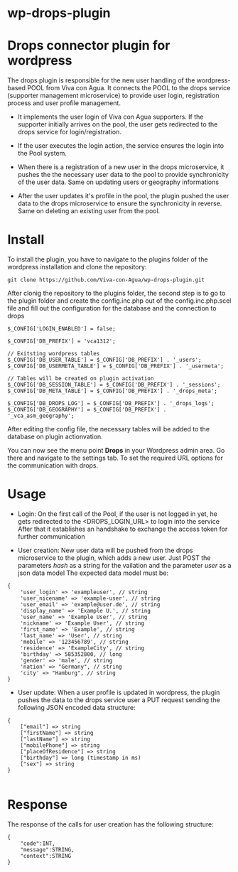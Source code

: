 # wp-drops-plugin

Drops connector plugin for wordpress
====================================

The drops plugin is responsible for the new user handling of the wordpress-based POOL from Viva con Agua.
It connects the POOL to the drops service (supporter management microservice) to provide user login, registration process 
and user profile management.

- It implements the user login of Viva con Agua supporters. If the supporter initially arrives on the pool, the user gets 
redirected to the drops service for login/registration.
 
- If the user executes the login action, the service ensures the login into the Pool system.
 
- When there is a registration of a new user in the drops microservice, it pushes the the necessary user data to the pool
to provide synchronicity of the user data. Same on updating users or geography informations

- After the user updates it's profile in the pool, the plugin pushed the user data to the drops microservice to ensure 
the synchronicity in reverse. Same on deleting an existing user from the pool.

Install
=======

To install the plugin, you have to navigate to the plugins folder of the wordpress installation and clone the repository: 

```
git clone https://github.com/Viva-con-Agua/wp-drops-plugin.git
```

After clonig the repository to the plugins folder, the second step is to go to the plugin folder and create the config.inc.php out of the 
config.inc.php.scel file and fill out the configuration for the database and the connection to drops

```
$_CONFIG['LOGIN_ENABLED'] = false;

$_CONFIG['DB_PREFIX'] = 'vca1312';

// Exitsting wordpress tables
$_CONFIG['DB_USER_TABLE'] = $_CONFIG['DB_PREFIX'] . '_users';
$_CONFIG['DB_USERMETA_TABLE'] = $_CONFIG['DB_PREFIX'] . '_usermeta';

// Tables will be created on plugin activation
$_CONFIG['DB_SESSION_TABLE'] = $_CONFIG['DB_PREFIX'] . '_sessions';
$_CONFIG['DB_META_TABLE'] = $_CONFIG['DB_PREFIX'] . '_drops_meta';

$_CONFIG['DB_DROPS_LOG'] = $_CONFIG['DB_PREFIX'] . '_drops_logs';
$_CONFIG['DB_GEOGRAPHY'] = $_CONFIG['DB_PREFIX'] . '_vca_asm_geography';
```

After editing the config file, the necessary tables will be added to the database on plugin actionvation.

You can now see the menu point <b>Drops</b> in your Wordpress admin area. Go there and navigate to the settings tab. To set the required URL options for the communication with drops.

Usage
=======

- Login:
On the first call of the Pool, if the user is not logged in yet, he gets redirected to the <DROPS_LOGIN_URL> to login into the service
After that it establishes an handshake to exchange the access token for further communication

- User creation:
New user data will be pushed from the drops microservice to the plugin, which adds a new user.
Just POST the parameters <i>hash</i> as a string for the vailation and the parameter <i>user</i> as a json data model
The expected data model must be:

```
{
    'user_login' => 'exampleuser', // string
    'user_nicename' => 'example-user', // string
    'user_email' => 'example@user.de', // string
    'display_name' => 'Example U.', // string
    'user_name' => 'Example User', // string
	'nickname' => 'Example User', // string
	'first_name' => 'Example', // string
	'last_name' => 'User', // string
	'mobile' => '123456789', // string
	'residence' => 'ExampleCity', // string
	'birthday' => 585352800, // long
	'gender' => 'male', // string
	'nation' => "Germany", // string
	'city' => "Hamburg", // string
}
```

- User update: When a user profile is updated in wordpress, the plugin pushes the data to the drops service user a PUT request
sending the following JSON encoded data structure:

```
{ 
    ["email"] => string 
    ["firstName"] => string
    ["lastName"] => string 
    ["mobilePhone"] => string 
    ["placeOfResidence"] => string 
    ["birthday"] => long (timestamp in ms)
    ["sex"] => string 
} 
    
```

Response
========

The response of the calls for user creation has the following structure:
 
```
{
    "code":INT,
    "message":STRING,
    "context":STRING
}
```